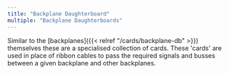 ```yaml
---
title: "Backplane Daughterboard"
multiple: "Backplane Daughterboards"
---
```


Similar to the [backplanes]({{< relref "/cards/backplane-db" >}}) themselves these are a specialised collection of cards.
These 'cards' are used in place of ribbon cables to pass the required signals and busses between a given backplane and other backplanes.
